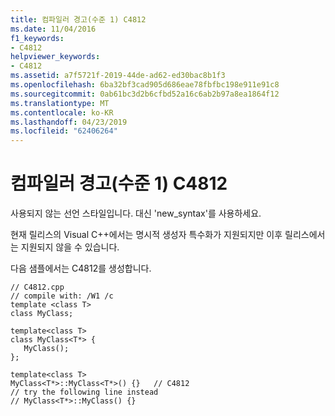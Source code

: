 ```yaml
---
title: 컴파일러 경고(수준 1) C4812
ms.date: 11/04/2016
f1_keywords:
- C4812
helpviewer_keywords:
- C4812
ms.assetid: a7f5721f-2019-44de-ad62-ed30bac8b1f3
ms.openlocfilehash: 6ba32bf3cad905d686eae78fbfbc198e911e91c8
ms.sourcegitcommit: 0ab61bc3d2b6cfbd52a16c6ab2b97a8ea1864f12
ms.translationtype: MT
ms.contentlocale: ko-KR
ms.lasthandoff: 04/23/2019
ms.locfileid: "62406264"
---
```

# <a name="compiler-warning-level-1-c4812"></a>컴파일러 경고(수준 1) C4812

사용되지 않는 선언 스타일입니다. 대신 'new_syntax'를 사용하세요.

현재 릴리스의 Visual C++에서는 명시적 생성자 특수화가 지원되지만 이후 릴리스에서는 지원되지 않을 수 있습니다.

다음 샘플에서는 C4812를 생성합니다.

```
// C4812.cpp
// compile with: /W1 /c
template <class T>
class MyClass;

template<class T>
class MyClass<T*> {
   MyClass();
};

template<class T>
MyClass<T*>::MyClass<T*>() {}   // C4812
// try the following line instead
// MyClass<T*>::MyClass() {}
```